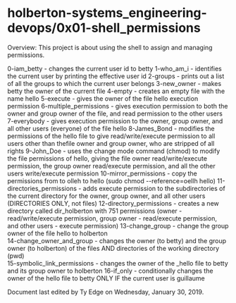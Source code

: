 # holberton-systems_engineering-devops/0x01-shell_permissions

Overview: This project is about using the shell to assign and managing permissions.

0-iam_betty - changes the current user id to betty
1-who_am_i - identifies the current user by printing the effective user id
2-groups - prints out a list of all the groups to which the current user belongs
3-new_owner - makes betty the owner of the current file
4-empty - creates an empty file with the name hello
5-execute - gives the owner of the file hello execution permission
6-multiple_permissions - gives execution permission to both the owner and group owner of the file, and read permission to the other users
7-everybody - gives execution permission to the owner, group owner, and all other users (everyone) of the file hello
8-James_Bond - modifies the permissions of the hello file to give read/write/execute permission to all users other than thefile owner and group owner, who are stripped of all rights 
9-John_Doe - uses the change mode command (chmod) to modify the file permissions of hello, giving the file owner read/write/execute permission, the group owner read/execute permission, and all the other users write/execute permission 
10-mirror_permissions - copy the permissions from to olleh to hello (sudo chmod	 --reference=oellh hello) 
11-directories_permissions - adds execute permission to the subdirectories of the current directory for the owner, group owner, and all other users (DIRECTORIES ONLY, not files)
12-directory_permissions - creates a new directory called dir_holberton with 751 permissions (owner - read/write/execute permission, group owner - read/execute permission, and other users - execute permission)
13-change_group - change the group owner of the file hello to holberton  
14-change_owner_and_group - changes the owner (to betty) and the group owner (to holberton) of the files AND directories of the working directory (pwd)  
15-symbolic_link_permissions - changes the owner of the _hello file to betty and its group owner to holberton
16-if_only - conditionally changes the owner of the hello file to betty ONLY IF the current user is guillaume

Document last edited by Ty Edge on Wednesday, January 30, 2019. 